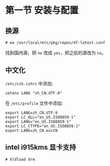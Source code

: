 # 第一节 安装与配置

## 换源

```
# ee /usr/local/etc/pkg/repos/df-latest.conf
```

找到国内源，把 `no` 改成 `yes`，把之前的源改为 `no`。

## 中文化


`/etc/csh.cshrc` 中添加:

```
setenv LANG "zh_CN.UTF-8"
```

在 `/etc/profile` 文件中添加:

```
export LANG=zh_CN.UTF-8
export LC_ALL="en_US.ISO8859-1"
export LANG="en_US.ISO8859-1"
export LC_CTYPE="en_US.ISO8859-1"
export LANG=zh_CN.eucCN
```

## intel i915kms 显卡支持

```
# kldload drm
```
